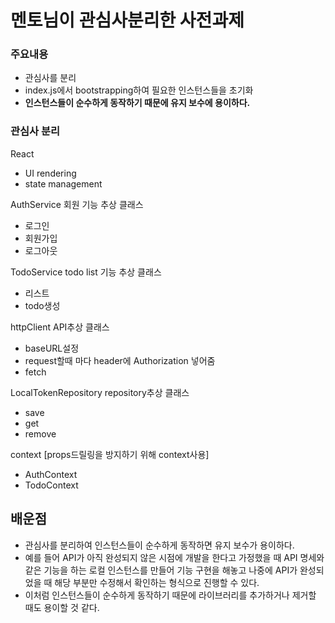 # 멘토님이 관심사분리한 사전과제

### 주요내용
- 관심사를 분리
- index.js에서 bootstrapping하여 필요한 인스턴스들을 초기화
- <b>인스턴스들이 순수하게 동작하기 때문에 유지 보수에 용이하다.</b>


### 관심사 분리
React
- UI rendering
- state management

 AuthService 회원 기능 추상 클래스
- 로그인
- 회원가입
- 로그아웃

 TodoService todo list 기능 추상 클래스
- 리스트
- todo생성

httpClient API추상 클래스
- baseURL설정
- request할때 마다 header에 Authorization 넣어줌
- fetch

LocalTokenRepository repository추상 클래스
- save
- get
- remove

context [props드릴링을 방지하기 위해 context사용]
- AuthContext
- TodoContext


## 배운점
- 관심사를 분리하여 인스턴스들이 순수하게 동작하면 유지 보수가 용이하다.
- 예를 들어 API가 아직 완성되지 않은 시점에 개발을 한다고 가정했을 때
API 명세와 같은 기능을 하는 로컬 인스턴스를 만들어 기능 구현을 해놓고 나중에 API가 완성되었을 때 해당 부분만 수정해서 확인하는 형식으로 진행할 수 있다.
- 이처럼 인스턴스들이 순수하게 동작하기 때문에 라이브러리를 추가하거나 제거할 때도 용이할 것 같다.